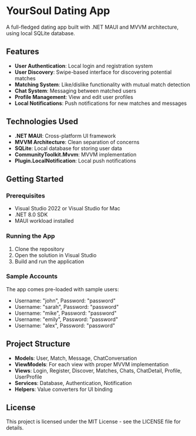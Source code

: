 # YourSoul Dating App

A full-fledged dating app built with .NET MAUI and MVVM architecture, using local SQLite database.

## Features

- **User Authentication**: Local login and registration system
- **User Discovery**: Swipe-based interface for discovering potential matches
- **Matching System**: Like/dislike functionality with mutual match detection
- **Chat System**: Messaging between matched users
- **Profile Management**: View and edit user profiles
- **Local Notifications**: Push notifications for new matches and messages

## Technologies Used

- **.NET MAUI**: Cross-platform UI framework
- **MVVM Architecture**: Clean separation of concerns
- **SQLite**: Local database for storing user data
- **CommunityToolkit.Mvvm**: MVVM implementation
- **Plugin.LocalNotification**: Local push notifications

## Getting Started

### Prerequisites

- Visual Studio 2022 or Visual Studio for Mac
- .NET 8.0 SDK
- MAUI workload installed

### Running the App

1. Clone the repository
2. Open the solution in Visual Studio
3. Build and run the application

### Sample Accounts

The app comes pre-loaded with sample users:
- Username: "john", Password: "password"
- Username: "sarah", Password: "password"
- Username: "mike", Password: "password"
- Username: "emily", Password: "password"
- Username: "alex", Password: "password"

## Project Structure

- **Models**: User, Match, Message, ChatConversation
- **ViewModels**: For each view with proper MVVM implementation
- **Views**: Login, Register, Discover, Matches, Chats, ChatDetail, Profile, UserProfile
- **Services**: Database, Authentication, Notification
- **Helpers**: Value converters for UI binding

## License

This project is licensed under the MIT License - see the LICENSE file for details.
